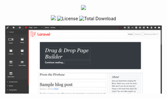 <p align="center"><img src="./laravel-grapes-logo.png" width="300"></p>
<p align="center">
<img src="https://img.shields.io/packagist/v/mnapoli/PHP-DI.svg">
<img alt="License" src="http://img.shields.io/:license-mit-green.svg?style=flat-square">
<img alt="Total Download" src="https://img.shields.io/packagist/dm/msa/laravel-grapes">
</p>
<p align="left"><img src="./screenshots/screenshot_01.png"></p>
